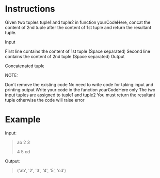 # Instructions

Given two tuples tuple1 and tuple2 in function yourCodeHere, concat the content of 2nd tuple after the content of 1st tuple and return the resultant tuple.

Input

First line contains the content of 1st tuple (Space separated)
Second line contains the content of 2nd tuple (Space separated)
Output

Concatenated tuple

NOTE:

Don't remove the existing code
No need to write code for taking input and printing output
Write your code in the function yourCodeHere only
The two input tuples are assigned to tuple1 and tuple2
You must return the resultant tuple otherwise the code will raise error

# Example

Input:

>ab 2 3
>
>4 5 cd

Output:

>('ab', '2', '3', '4', '5', 'cd')
